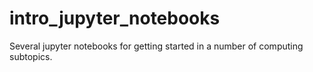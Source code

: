 # intro_jupyter_notebooks
Several jupyter notebooks for getting started in a number of computing subtopics.
